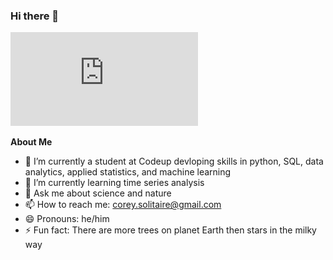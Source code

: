 ### Hi there 👋
![](https://github.com/CSolitaire/CSolitaire/blob/main/Corey%20Solitaire(1).pdf)

**About Me**
- 🔭 I’m currently a student at Codeup devloping skills in python, SQL, data analytics, applied statistics, and machine learning
- 🌱 I’m currently learning time series analysis
- 💬 Ask me about science and nature
- 📫 How to reach me: corey.solitaire@gmail.com
- 😄 Pronouns: he/him
- ⚡ Fun fact: There are more trees on planet Earth then stars in the milky way
<!--
**CSolitaire/CSolitaire** is a ✨ _special_ ✨ repository because its `README.md` (this file) appears on your GitHub profile.


